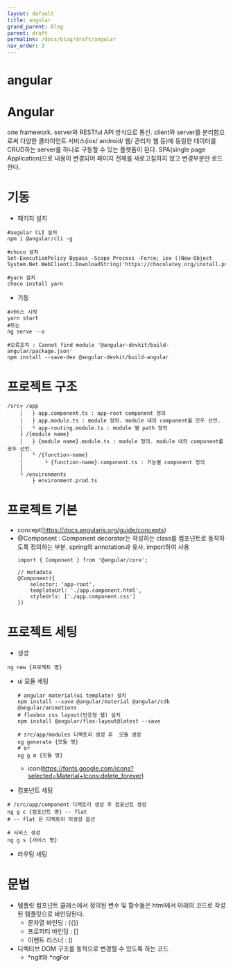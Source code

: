 ```yaml
---
layout: default
title: angular
grand_parent: Blog
parent: draft
permalink: /docs/blog/draft/angular
nav_order: 3
---
```


angular
===========

# Angular
one framework. server와 RESTful API 방식으로 통신.
client와 server를 분리함으로써 다양한 클라이언트 서비스(ios/ android/ 웹/ 관리자 웹 등)에 동일한 데이터를 CRUD하는 server를 하나로 구동할 수 있는 플랫폼이 된다.
SPA(single page Application)으로 내용이 변경되어 페이지 전체를 새로고침하지 않고 변경부분만 로드한다.

# 기동

- 패키지 설치
```
#augular CLI 설치
npm i @angular/cli -g

#choco 설치
Set-ExecutionPolicy Bypass -Scope Process -Force; iex ((New-Object System.Net.WebClient).DownloadString('https://chocolatey.org/install.ps1'))

#yarn 설치
choco install yarn
```
- 기동
```
#서비스 시작
yarn start
#또는
ng serve --o

#오류조치 : Cannot find module '@angular-devkit/build-angular/package.json'
npm install --save-dev @angular-devkit/build-angular
```

# 프로젝트 구조
```
/src┬ /app
    │   ├ app.component.ts : app-root component 정의
    │   ├ app.module.ts : module 정의. module 내의 component를 모두 선언.
    │   └ app-routing.module.ts : module 별 path 정의
    ├ /{module name}
    │   ├ {module name}.module.ts : module 정의. module 내의 component를 모두 선언.
    │   └ /{function-name}
    │       └ {function-name}.component.ts : 기능별 component 정의
    │
    └ /environments
        ├ environment.prod.ts
```
# 프로젝트 기본
- concept(https://docs.angularjs.org/guide/concepts)
- @Component : Component decorator는 작성하는 class를 컴포넌트로 동작하도록 정의하는 부분. spring의 annotation과 유사. import하여 사용 
    ```
    import { Component } from '@angular/core';
    
    // metadata
    @Component({ 
        selector: 'app-root', 
        templateUrl: './app.component.html', 
        styleUrls: ['./app.component.css'] 
    })
    ```
# 프로젝트 세팅
- 생성
```
ng new {프로젝트 명}
```
- ui 모듈 세팅
    ```
    # angular material(ui template) 설치
    npm install --save @angular/material @angular/cdk @angular/animations 
    # flexbox css layout(반응형 웹) 설치
    npm install @angular/flex-layout@latest --save

    # src/app/modules 디렉토리 생성 후  모듈 생성
    ng generate {모듈 명}
    # or
    ng g m {모듈 명}
    ```
    - icon(https://fonts.google.com/icons?selected=Material+Icons:delete_forever)

- 컴포넌트 세팅
```
# /src/app/component 디렉토리 생성 후 컴포넌트 생성
ng g c {컴포넌트 명} -- flat
# -- flat 은 디렉토리 미생성 옵션

# 서비스 생성
ng g s {서비스 명} 
```
- 라우팅 세팅


# 문법
- 템플릿
컴포넌트 클래스에서 정의된 변수 및 함수들은 html에서 아래의 코드로 작성된 템플릿으로  바인딩된다.
    - 문자열 바인딩 : {{}}
    - 프로퍼티 바인딩 : []
    - 이벤트 리스너 : ()
- 디렉티브
DOM 구조를 동적으로 변경할 수 있도록 하는 코드
    - *ngIf와 *ngFor



